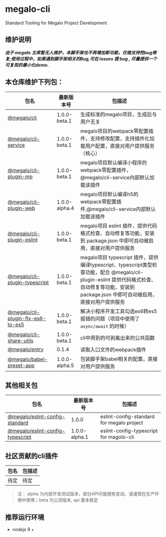 # megalo-cli
Standard Tooling for Megalo Project Development

## 维护说明
***由于 megalo 主库暂无人维护，本脚手架也不再增加新功能，仅做支持性bug修复;使用过程中，如果遇到脚手架相关的Bug,可在 issues 提 bug , 尽量提供一个可复现的最小化demo.***

## 本仓库维护下列包：

| 包名 | 最新版本号 | 包描述
| ------ | ------ | ------ |
| [@megalo/cli](./packages/@megalo/cli) | 1.0.0-beta.1 | 生成标准的megalo项目，生成后与用户无关 |
| [@megalo/cli-service](./packages/@megalo/cli-service) | 1.0.0-beta.1 | megalo项目的webpack零配置插件，支持修改配置，支持插件化加载用户配置，直接对用户提供服务（核心）
| [@megalo/cli-plugin-mp](./packages/@megalo/cli-plugin-mp) | 1.0.0-beta.1 | megalo项目默认编译小程序的webpack零配置插件，@megalo/cli-service内部默认加载该插件
| [@megalo/cli-plugin-web](./packages/@megalo/cli-plugin-web) | 1.0.0-alpha.4 | megalo项目默认编译h5的webpack零配置插件,@megalo/cli-service内部默认加载该插件
| [@megalo/cli-plugin-eslint](./packages/@megalo/cli-plugin-eslint) | 1.0.0-beta.1 | megalo项目 eslint 插件，提供代码格式检查、自动修复等功能，安装到 package.json 中即可自动被启用，直接对用户提供服务
| [@megalo/cli-plugin-typescript](./packages/@megalo/cli-plugin-typescript) | 1.0.0-beta.1 | megalo项目 typescript 插件，提供编译typescript、typescript类型检查功能，配合 @megalo/cli-plugin-eslint 提供代码格式检查、自动修复等功能，安装到 package.json 中即可自动被启用，直接对用户提供服务
| [@megalo/cli-plugin-flx-es6-to-es5](./packages/@megalo/cli-plugin-flx-es6-to-es5) | 1.0.0-beta.1 | 解决小程序开发工具勾选es6转es5报错的问题（项目中使用了 `async/await` 的时候）
| [@megalo/cli-share-utils](./packages/@megalo/cli-share-utils) | 1.0.0-beta.1 | cli中用到的可剥离出来的公共函数
| [@megalo/entry](./packages/@megalo/entry) | 0.1.4 | 读取入口文件的webpack插件 |
| [@megalo/babel-preset-app](./packages/@megalo/babel-preset-app) | 1.0.0-alpha.5 | 包装脚手架babel相关的配置，直接对用户提供服务 |


## 其他相关包
| 包名 | 最新版本号 | 包描述
| ------ | ------ | ------ |
| [@megalo/eslint-config-standard](https://github.com/megalojs/eslint-config-standard) | 1.0.0 | eslint-config-standard for megalo project |
| [@megalo/eslint-config-typescript](https://github.com/megalojs/eslint-config-typescript) | 1.0.0-alpha.1 | eslint-config-typescript for magolo-cli |


## 社区贡献的cli插件
| 包名 | 包描述
| ------ | ------ |
| 待定 | 待定 |


> 注： alpha 为内部开发测试版本，部分API可能随有变动，请谨慎在生产环境中使用；beta 为公测版本, api 基本稳定

## 推荐运行环境
- nodejs 9 +
